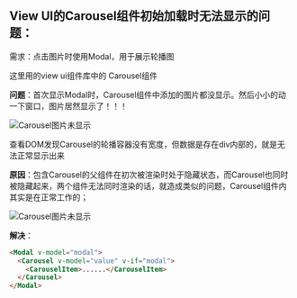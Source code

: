 ## View UI的Carousel组件初始加载时无法显示的问题：

需求：点击图片时使用Modal，用于展示轮播图

这里用的view ui组件库中的 Carousel组件

**问题**：首次显示Modal时，Carousel组件中添加的图片都没显示。然后小小的动一下窗口，图片居然显示了！！！

![Carousel图片未显示](https://github.com/htt11/records/blob/master/img/Carousel.jpg)

查看DOM发现Carousel的轮播容器没有宽度，但数据是存在div内部的，就是无法正常显示出来

**原因**：包含Carousel的父组件在初次被渲染时处于隐藏状态，而Carousel也同时被隐藏起来，两个组件无法同时渲染的话，就造成类似的问题，Carousel组件内其实是在正常工作的；

![Carousel图片未显示](https://github.com/htt11/records/blob/master/img/Carousel-width.jpg)

**解决**：

```html
<Modal v-model="modal">
  <Carousel v-model="value" v-if="modal">
    <CarouselItem>......</CarouselItem>
  </Carousel>
</Modal>
```

